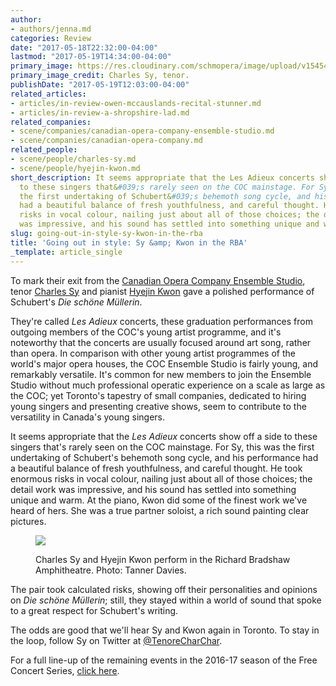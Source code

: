 ```yaml
---
author:
- authors/jenna.md
categories: Review
date: "2017-05-18T22:32:00-04:00"
lastmod: "2017-05-19T14:34:00-04:00"
primary_image: https://res.cloudinary.com/schmopera/image/upload/v1545409169/media/webhook-uploads/1495209745705/2017-05-19---Charles-Sy.jpg.jpg
primary_image_credit: Charles Sy, tenor.
publishDate: "2017-05-19T12:03:00-04:00"
related_articles:
- articles/in-review-owen-mccauslands-recital-stunner.md
- articles/in-review-a-shropshire-lad.md
related_companies:
- scene/companies/canadian-opera-company-ensemble-studio.md
- scene/companies/canadian-opera-company.md
related_people:
- scene/people/charles-sy.md
- scene/people/hyejin-kwon.md
short_description: It seems appropriate that the Les Adieux concerts show off a side
  to these singers that&#039;s rarely seen on the COC mainstage. For Sy, this was
  the first undertaking of Schubert&#039;s behemoth song cycle, and his performance
  had a beautiful balance of fresh youthfulness, and careful thought. He took enormous
  risks in vocal colour, nailing just about all of those choices; the detail work
  was impressive, and his sound has settled into something unique and warm.
slug: going-out-in-style-sy-kwon-in-the-rba
title: 'Going out in style: Sy &amp; Kwon in the RBA'
_template: article_single
---
```


To mark their exit from the [Canadian Opera Company Ensemble Studio](/scene/companies/canadian-opera-company-ensemble-studio/), tenor [Charles Sy](/scene/people/charles-sy/) and pianist [Hyejin Kwon](/scene/people/hyejin-kwon/) gave a polished performance of Schubert's *Die schöne Müllerin*.

They're called *Les Adieux* concerts, these graduation performances from outgoing members of the COC's young artist programme, and it's noteworthy that the concerts are usually focused around art song, rather than opera. In comparison with other young artist programmes of the world's major opera houses, the COC Ensemble Studio is fairly young, and remarkably versatile. It's common for new members to join the Ensemble Studio without much professional operatic experience on a scale as large as the COC; yet Toronto's tapestry of small companies, dedicated to hiring young singers and presenting creative shows, seem to contribute to the versatility in Canada's young singers.

It seems appropriate that the *Les Adieux* concerts show off a side to these singers that's rarely seen on the COC mainstage. For Sy, this was the first undertaking of Schubert's behemoth song cycle, and his performance had a beautiful balance of fresh youthfulness, and careful thought. He took enormous risks in vocal colour, nailing just about all of those choices; the detail work was impressive, and his sound has settled into something unique and warm. At the piano, Kwon did some of the finest work we've heard of hers. She was a true partner soloist, a rich sound painting clear pictures.

<figure data-type="image">

![](https://res.cloudinary.com/schmopera/image/upload/v1545409169/media/webhook-uploads/1495218845664/2017-05-19---Sy-Kwon-RBA.jpg.jpg)

<figcaption>Charles Sy and Hyejin Kwon perform in the Richard Bradshaw Amphitheatre. Photo: Tanner Davies.</figcaption>
</figure>

The pair took calculated risks, showing off their personalities and opinions on *Die schöne Müllerin*; still, they stayed within a world of sound that spoke to a great respect for Schubert's writing.

The odds are good that we'll hear Sy and Kwon again in Toronto. To stay in the loop, follow Sy on Twitter at [@TenoreCharChar](https://twitter.com/TenoreCharChar).

For a full line-up of the remaining events in the 2016-17 season of the Free Concert Series, [click here](http://www.coc.ca/PerformancesAndTickets/FreeConcertSeries/May.aspx).
